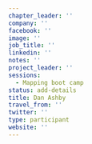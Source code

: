 ```yaml
---
chapter_leader: ''
company: ''
facebook: ''
image: ''
job_title: ''
linkedin: ''
notes: ''
project_leader: ''
sessions:
  - Mapping boot camp
status: add-details
title: Dan Ashby
travel_from: ''
twitter: ''
type: participant
website: ''
---
```


<!-- put more details about participant here -->
